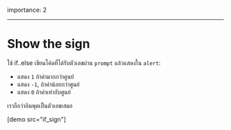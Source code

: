 importance: 2

---

# Show the sign

ใช้ if..else เขียนโค้ดที่ได้รับตัวเลขผ่าน `prompt` แล้วแสดงใน `alert`:

- แสดง `1` ถ้าค่ามากกว่าศูนย์
- แสดง `-1`, ถ้าค่าน้อยกว่าศูนย์
- แสดง `0` ถ้าค่าเท่ากับศูนย์

เราถือว่าอินพุตเป็นตัวเลขเสมอ

[demo src="if_sign"]
